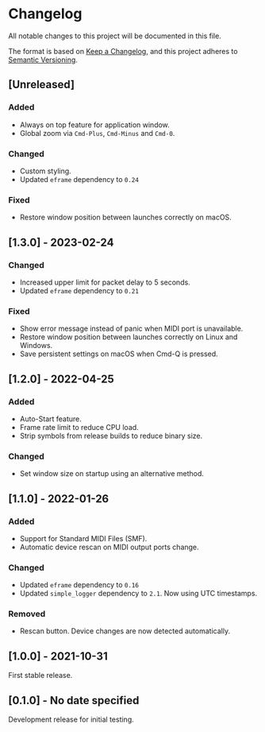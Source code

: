 # Changelog

All notable changes to this project will be documented in this file.

The format is based on [Keep a Changelog](https://keepachangelog.com/en/1.0.0/),
and this project adheres to [Semantic Versioning](https://semver.org/spec/v2.0.0.html).

## [Unreleased]

### Added

- Always on top feature for application window.
- Global zoom via `Cmd-Plus`, `Cmd-Minus` and `Cmd-0`.

### Changed

- Custom styling.
- Updated `eframe` dependency to `0.24`

### Fixed

- Restore window position between launches correctly on macOS.

## [1.3.0] - 2023-02-24

### Changed

- Increased upper limit for packet delay to 5 seconds.
- Updated `eframe` dependency to `0.21`

### Fixed

- Show error message instead of panic when MIDI port is unavailable.
- Restore window position between launches correctly on Linux and Windows.
- Save persistent settings on macOS when Cmd-Q is pressed.

## [1.2.0] - 2022-04-25

### Added

- Auto-Start feature.
- Frame rate limit to reduce CPU load.
- Strip symbols from release builds to reduce binary size.

### Changed

- Set window size on startup using an alternative method.

## [1.1.0] - 2022-01-26

### Added

- Support for Standard MIDI Files (SMF).
- Automatic device rescan on MIDI output ports change.

### Changed

- Updated `eframe` dependency to `0.16`
- Updated `simple_logger` dependency to `2.1`. Now using UTC timestamps.

### Removed

- Rescan button. Device changes are now detected automatically.

## [1.0.0] - 2021-10-31

First stable release.

## [0.1.0] - No date specified

Development release for initial testing.
